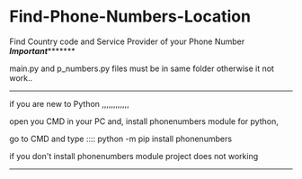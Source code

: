 # Find-Phone-Numbers-Location
Find Country code and Service Provider of your Phone Number  
*************Important********************

main.py and p_numbers.py files must be in same folder
otherwise it not work..

*****************************************

if you are new to Python ,,,,,,,,,,,,

open you CMD in your PC and, 
install phonenumbers module for python,

go to CMD and type :::: python -m pip install phonenumbers


if you don't install phonenumbers module project does not working

****************************************

